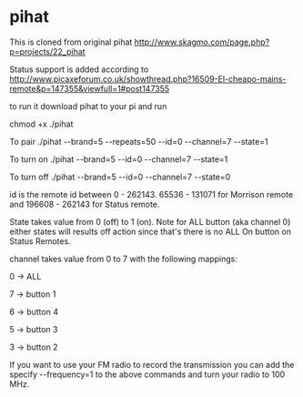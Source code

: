pihat
=====
This is cloned from original pihat http://www.skagmo.com/page.php?p=projects/22_pihat

Status support is added according to http://www.picaxeforum.co.uk/showthread.php?16509-El-cheapo-mains-remote&p=147355&viewfull=1#post147355

to run it download pihat to your pi and run

chmod +x ./pihat

To pair
./pihat --brand=5 --repeats=50 --id=0 --channel=7 --state=1

To turn on
./pihat --brand=5 --id=0 --channel=7 --state=1

To turn off
./pihat --brand=5 --id=0 --channel=7 --state=0


id is the remote id between 0 - 262143. 65536 - 131071 for Morrison remote and 196608 - 262143 for Status remote.

State takes value from 0 (off) to 1 (on). Note for ALL button (aka channel 0) either states will results off action since that's there is no ALL On button on Status Remotes. 

channel takes value from 0 to 7 with the following mappings:

0 -> ALL


7 -> button 1

6 -> button 4

5 -> button 3

3 -> button 2

If you want to use your FM radio to record the transmission you can add the specify --frequency=1 to the above commands and turn your radio to 100 MHz.
